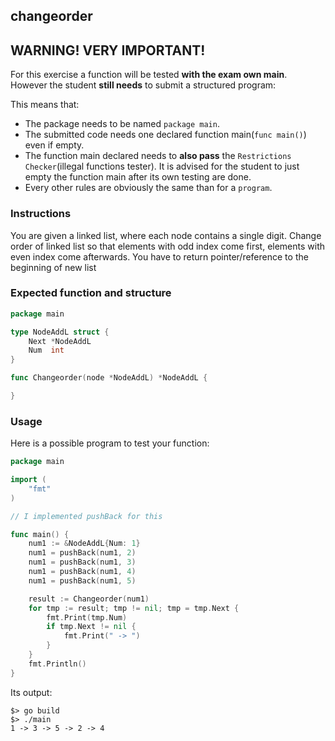 ## changeorder

## **WARNING! VERY IMPORTANT!**

For this exercise a function will be tested **with the exam own main**. However the student **still needs** to submit a structured program:

This means that:

- The package needs to be named `package main`.
- The submitted code needs one declared function main(```func main()```) even if empty.
- The function main declared needs to **also pass** the `Restrictions Checker`(illegal functions tester). It is advised for the student to just empty the function main after its own testing are done.
- Every other rules are obviously the same than for a `program`.

### Instructions

You are given a linked list, where each node contains a single digit.
Change order of linked list so that elements with odd index come first, elements
with even index come afterwards.
You have to return pointer/reference to the beginning of new list

### Expected function and structure

```go
package main

type NodeAddL struct {
	Next *NodeAddL
	Num  int
}

func Changeorder(node *NodeAddL) *NodeAddL {

}
```

### Usage

Here is a possible program to test your function:

```go
package main

import (
	"fmt"
)

// I implemented pushBack for this

func main() {
	num1 := &NodeAddL{Num: 1}
	num1 = pushBack(num1, 2)
	num1 = pushBack(num1, 3)
	num1 = pushBack(num1, 4)
	num1 = pushBack(num1, 5)

	result := Changeorder(num1)
	for tmp := result; tmp != nil; tmp = tmp.Next {
		fmt.Print(tmp.Num)
		if tmp.Next != nil {
			fmt.Print(" -> ")
		}
	}
	fmt.Println()
}

```

Its output:

```console
$> go build
$> ./main
1 -> 3 -> 5 -> 2 -> 4
```
